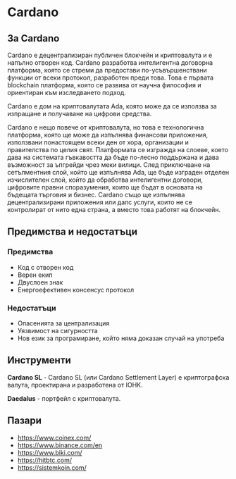 # Cardano

## За Cardano

Cardano е децентрализиран публичен блокчейн и криптовалута и е напълно отворен код. Cardano разработва интелигентна договорна платформа, която се стреми да предостави по-усъвършенствани функции от всеки протокол, разработен преди това. Това е първата blockchain платформа, която се развива от научна философия и ориентиран към изследването подход.

Cardano е дом на криптовалутата Ada, която може да се използва за изпращане и получаване на цифрови средства.

Cardano е нещо повече от криптовалута, но това е технологична платформа, която ще може да изпълнява финансови приложения, използвани понастоящем всеки ден от хора, организации и правителства по целия свят. Платформата се изгражда на слоеве, което дава на системата гъвкавостта да бъде по-лесно поддържана и дава възможност за ъпгрейди чрез меки вилици. След приключване на сетълментния слой, който ще изпълнява Ada, ще бъде изграден отделен изчислителен слой, който да обработва интелигентни договори, цифровите правни споразумения, които ще бъдат в основата на бъдещата търговия и бизнес. Cardano също ще изпълнява децентрализирани приложения или дапс услуги, които не се контролират от нито една страна, а вместо това работят на блокчейн.

## Предимства и недостатъци

### Предимства

- Код с отворен код
- Верен екип
- Двуслоен знак
- Енергоефективен консенсус протокол

### Недостатъци

- Опасенията за централизация
- Уязвимост на сигурността
- Нов език за програмиране, който няма доказан случай на употреба

## Инструменти

**Cardano SL** - Cardano SL (или Cardano Settlement Layer) е криптографска валута, проектирана и разработена от IOHK.

**Daedalus** - портфейл с криптовалута.

## Пазари

- https://www.coinex.com/
- https://www.binance.com/en
- https://www.biki.com/
- https://hitbtc.com/
- https://sistemkoin.com/
